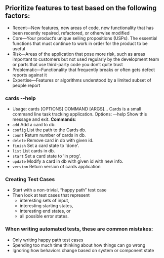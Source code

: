 ## Prioritize features to test based on the following factors:
- Recent—New features, new areas of code, new functionality that has been recently repaired, refactored, or otherwise modified
- Core—Your product’s unique selling propositions (USPs). The essential functions that must continue to work in order for the product to be useful
- Risk—Areas of the application that pose more risk, such as areas important to customers but not used regularly by the development team or parts that use third-party code you don’t quite trust
- Problematic—Functionality that frequently breaks or often gets defect reports against it
- Expertise—Features or algorithms understood by a limited subset of people report

### cards --help
- Usage: cards [OPTIONS] COMMAND [ARGS]...
Cards is a small command line task tracking application.
Options:
--help Show this message and exit.
**Commands**:
- `add` Add a card to db.
- `config` List the path to the Cards db.
- `count` Return number of cards in db.
- `delete` Remove card in db with given id.
- `finish` Set a card state to 'done'.
- `list` List cards in db.
- `start` Set a card state to 'in prog'.
- `update` Modify a card in db with given id with new info.
- `version` Return version of cards application

### Creating Test Cases
- Start with a non-trivial, “happy path” test case
- Then look at test cases that represent
    - interesting sets of input,
    - interesting starting states,
    - interesting end states, or
    - all possible error states.

### When writing automated tests, these are common mistakes:
- Only writing happy path test cases
- Spending too much time thinking about how things can go wrong
- Ignoring how behaviors change based on system or component state
